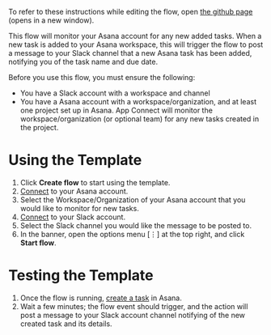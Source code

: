 To refer to these instructions while editing the flow, open [the github page](https://github.com/ot4i/app-connect-templates/blob/master/resources/markdown/Post%20a%20Slack%20message%20when%20a%20new%20task%20is%20created%20in%20Asana_instructions.md) (opens in a new window).

This flow will monitor your Asana account for any new added tasks. When a new task is added to your Asana workspace, this will trigger the flow to post a message to your Slack channel that a new Asana task has been added, notifying you of the task name and due date. 

Before you use this flow, you must ensure the following:
- You have a Slack account with a workspace and channel
- You have a Asana account with a workspace/organization, and at least one project set up in Asana. App Connect will monitor the workspace/organization (or optional team) for any new tasks created in the project.


# Using the Template
1. Click **Create flow** to start using the template.
2. [Connect](https://www.ibm.com/docs/en/app-connect/cloud?topic=apps-asana) to your Asana account.
3. Select the Workspace/Organization of your Asana account that you would like to monitor for new tasks.
4. [Connect](https://www.ibm.com/docs/en/app-connect/cloud?topic=apps-slack) to your Slack account.
5. Select the Slack channel you would like the message to be posted to.
6. In the banner, open the options menu [⋮] at the top right, and click **Start flow**.

# Testing the Template
1. Once the flow is running, [create a task](https://asana.com/guide/get-started/begin/adding-assigning-tasks#gl-task-creation) in Asana.
2. Wait a few minutes; the flow event should trigger, and the action will post a message to your Slack account channel notifying of the new created task and its details.